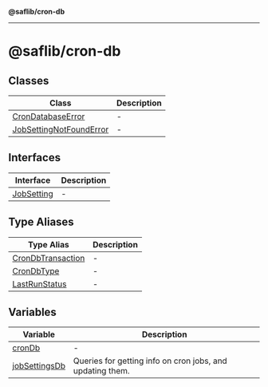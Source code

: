 **@saflib/cron-db**

***

# @saflib/cron-db

## Classes

| Class | Description |
| ------ | ------ |
| [CronDatabaseError](classes/CronDatabaseError.md) | - |
| [JobSettingNotFoundError](classes/JobSettingNotFoundError.md) | - |

## Interfaces

| Interface | Description |
| ------ | ------ |
| [JobSetting](interfaces/JobSetting.md) | - |

## Type Aliases

| Type Alias | Description |
| ------ | ------ |
| [CronDbTransaction](type-aliases/CronDbTransaction.md) | - |
| [CronDbType](type-aliases/CronDbType.md) | - |
| [LastRunStatus](type-aliases/LastRunStatus.md) | - |

## Variables

| Variable | Description |
| ------ | ------ |
| [cronDb](variables/cronDb.md) | - |
| [jobSettingsDb](variables/jobSettingsDb.md) | Queries for getting info on cron jobs, and updating them. |
